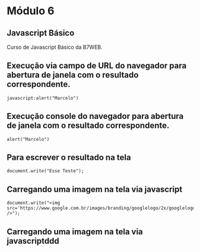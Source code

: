 # Módulo 6

## Javascript Básico

Curso de Javascript Básico da B7WEB.

## Execução via campo de URL do navegador para abertura de janela com o resultado correspondente.

    javascript:alert("Marcelo")

## Execução console do navegador para abertura de janela com o resultado correspondente.

    alert("Marcelo")

## Para escrever o resultado na tela

    document.write("Esse Teste");

## Carregando uma imagem na tela via javascript

    document.write("<img src='https://www.google.com.br/images/branding/googlelogo/2x/googlelogo_color_272x92dp.png' />");


## Carregando uma imagem na tela via javascriptddd
